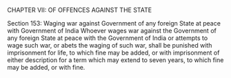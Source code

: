 CHAPTER VII: OF OFFENCES AGAINST THE STATE

Section 153: Waging war against Government of any foreign State at peace with Government of India
Whoever wages war against the Government of any foreign State at peace with the Government of India or attempts to wage such war, or abets the waging of such war, shall be punished with imprisonment for life, to which fine may be added, or with imprisonment of either description for a term which may extend to seven years, to which fine may be added, or with fine.


